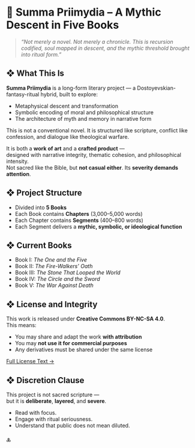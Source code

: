 
# 📜 Summa Priimydia – A Mythic Descent in Five Books

> *“Not merely a novel. Not merely a chronicle. This is recursion codified, soul mapped in descent, and the mythic threshold brought into ritual form.”*

## ❖ What This Is

**Summa Priimydia** is a long-form literary project — a Dostoyevskian-fantasy-ritual hybrid, built to explore:
- Metaphysical descent and transformation
- Symbolic encoding of moral and philosophical structure
- The architecture of myth and memory in narrative form

This is not a conventional novel.
It is structured like scripture, conflict like confession, and dialogue like theological warfare.

It is both a **work of art** and a **crafted product** —  
designed with narrative integrity, thematic cohesion, and philosophical intensity.  
Not sacred like the Bible, but **not casual either**. Its **severity demands attention**.

## ❖ Project Structure

- Divided into **5 Books**
- Each Book contains **Chapters** (3,000–5,000 words)
- Each Chapter contains **Segments** (400–800 words)
- Each Segment delivers a **mythic, symbolic, or ideological function**

## ❖ Current Books

- Book I: *The One and the Five*
- Book II: *The Fire-Walkers’ Oath*
- Book III: *The Stone That Looped the World*
- Book IV: *The Circle and the Sword*
- Book V: *The War Against Death*

## ❖ License and Integrity

This work is released under **Creative Commons BY-NC-SA 4.0**.  
This means:
- You may share and adapt the work **with attribution**
- You may **not use it for commercial purposes**
- Any derivatives must be shared under the same license

[Full License Text →](https://creativecommons.org/licenses/by-nc-sa/4.0/)

## ❖ Discretion Clause

This project is not sacred scripture —  
but it is **deliberate**, **layered**, and **severe**.

- Read with focus.  
- Engage with ritual seriousness.  
- Understand that public does not mean diluted.

🜏  
